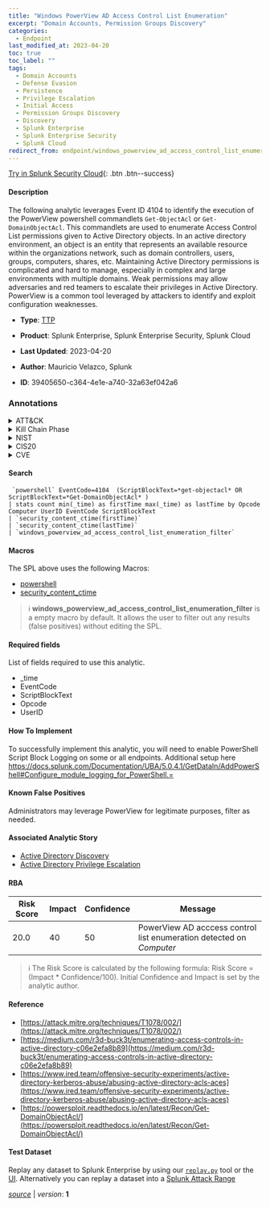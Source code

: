 ```yaml
---
title: "Windows PowerView AD Access Control List Enumeration"
excerpt: "Domain Accounts, Permission Groups Discovery"
categories:
  - Endpoint
last_modified_at: 2023-04-20
toc: true
toc_label: ""
tags:
  - Domain Accounts
  - Defense Evasion
  - Persistence
  - Privilege Escalation
  - Initial Access
  - Permission Groups Discovery
  - Discovery
  - Splunk Enterprise
  - Splunk Enterprise Security
  - Splunk Cloud
redirect_from: endpoint/windows_powerview_ad_access_control_list_enumeration/
---
```




[Try in Splunk Security Cloud](https://www.splunk.com/en_us/cyber-security.html){: .btn .btn--success}

#### Description

The following analytic leverages Event ID 4104 to identify the execution of the PowerView powershell commandlets `Get-ObjectAcl` or `Get-DomainObjectAcl`. This commandlets are used to enumerate Access Control List permissions given to Active Directory objects. In an active directory environment, an object is an entity that represents an available resource within the organizations network, such as domain controllers, users, groups, computers, shares, etc.  Maintaining Active Directory permissions is complicated and hard to manage, especially in complex and large environments with multiple domains. Weak permissions may allow adversaries and red teamers to escalate their privileges in Active Directory. PowerView is a common tool leveraged by attackers to identify and exploit configuration weaknesses.

- **Type**: [TTP](https://github.com/splunk/security_content/wiki/Detection-Analytic-Types)
- **Product**: Splunk Enterprise, Splunk Enterprise Security, Splunk Cloud

- **Last Updated**: 2023-04-20
- **Author**: Mauricio Velazco, Splunk
- **ID**: 39405650-c364-4e1e-a740-32a63ef042a6

### Annotations
<details>
  <summary>ATT&CK</summary>

<div markdown="1">

#### [ATT&CK](https://attack.mitre.org/)

| ID          | Technique   | Tactic         |
| ----------- | ----------- |--------------- |
| [T1078.002](https://attack.mitre.org/techniques/T1078/002/) | Domain Accounts | Defense Evasion, Persistence, Privilege Escalation, Initial Access |

| [T1069](https://attack.mitre.org/techniques/T1069/) | Permission Groups Discovery | Discovery |

</div>
</details>


<details>
  <summary>Kill Chain Phase</summary>

<div markdown="1">

* Exploitation
* Installation
* Delivery


</div>
</details>


<details>
  <summary>NIST</summary>

<div markdown="1">

* DE.CM



</div>
</details>

<details>
  <summary>CIS20</summary>

<div markdown="1">

* CIS 10



</div>
</details>

<details>
  <summary>CVE</summary>

<div markdown="1">


</div>
</details>


#### Search

```
 `powershell` EventCode=4104  (ScriptBlockText=*get-objectacl* OR ScriptBlockText=*Get-DomainObjectAcl* ) 
| stats count min(_time) as firstTime max(_time) as lastTime by Opcode Computer UserID EventCode ScriptBlockText 
| `security_content_ctime(firstTime)` 
| `security_content_ctime(lastTime)` 
| `windows_powerview_ad_access_control_list_enumeration_filter`
```

#### Macros
The SPL above uses the following Macros:
* [powershell](https://github.com/splunk/security_content/blob/develop/macros/powershell.yml)
* [security_content_ctime](https://github.com/splunk/security_content/blob/develop/macros/security_content_ctime.yml)

> :information_source:
> **windows_powerview_ad_access_control_list_enumeration_filter** is a empty macro by default. It allows the user to filter out any results (false positives) without editing the SPL.



#### Required fields
List of fields required to use this analytic.
* _time
* EventCode
* ScriptBlockText
* Opcode
* UserID



#### How To Implement
To successfully implement this analytic, you will need to enable PowerShell Script Block Logging on some or all endpoints. Additional setup here https://docs.splunk.com/Documentation/UBA/5.0.4.1/GetDataIn/AddPowerShell#Configure_module_logging_for_PowerShell.=
#### Known False Positives
Administrators may leverage PowerView for legitimate purposes, filter as needed.

#### Associated Analytic Story
* [Active Directory Discovery](/stories/active_directory_discovery)
* [Active Directory Privilege Escalation](/stories/active_directory_privilege_escalation)




#### RBA

| Risk Score  | Impact      | Confidence   | Message      |
| ----------- | ----------- |--------------|--------------|
| 20.0 | 40 | 50 | PowerView AD acccess control list enumeration detected on $Computer$ |


> :information_source:
> The Risk Score is calculated by the following formula: Risk Score = (Impact * Confidence/100). Initial Confidence and Impact is set by the analytic author.


#### Reference

* [https://attack.mitre.org/techniques/T1078/002/](https://attack.mitre.org/techniques/T1078/002/)
* [https://medium.com/r3d-buck3t/enumerating-access-controls-in-active-directory-c06e2efa8b89](https://medium.com/r3d-buck3t/enumerating-access-controls-in-active-directory-c06e2efa8b89)
* [https://www.ired.team/offensive-security-experiments/active-directory-kerberos-abuse/abusing-active-directory-acls-aces](https://www.ired.team/offensive-security-experiments/active-directory-kerberos-abuse/abusing-active-directory-acls-aces)
* [https://powersploit.readthedocs.io/en/latest/Recon/Get-DomainObjectAcl/](https://powersploit.readthedocs.io/en/latest/Recon/Get-DomainObjectAcl/)



#### Test Dataset
Replay any dataset to Splunk Enterprise by using our [`replay.py`](https://github.com/splunk/attack_data#using-replaypy) tool or the [UI](https://github.com/splunk/attack_data#using-ui).
Alternatively you can replay a dataset into a [Splunk Attack Range](https://github.com/splunk/attack_range#replay-dumps-into-attack-range-splunk-server)




[*source*](https://github.com/splunk/security_content/tree/develop/detections/endpoint/windows_powerview_ad_access_control_list_enumeration.yml) \| *version*: **1**